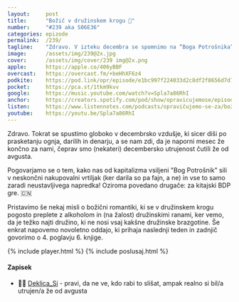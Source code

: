 ```yaml
---
layout: 	post
title:  	"Božič v družinskem krogu 🎄"
number: 	"#239 aka S06E36"
categories:	epizode
permalink:	/239/
tagline: 	"Zdravo. V izteku decembra se spomnimo na “Boga Potrošnika” in kitajski BDP, dotaknemo se družinskih ran, ki se ob praznikih pogosto prepletajo z alkoholom, ter napovemo prihajajočo novoletno oddajo."
image:		/assets/img/239@2x.jpg
cover:		/assets/img/cover/239 img@2x.png
apple:		https://apple.co/406yBBF
overcast:	https://overcast.fm/+beHhXF6z4
podkite:	https://pod.link/opr/episode/e1bc997f224033d2c8df2f8656d7d7b3
pocket:		https://pca.st/1tkm9kvv
google:		https://music.youtube.com/watch?v=Spla7a86RhI
anchor:		https://creators.spotify.com/pod/show/opravicujemose/episodes/Boi-v-druinskem-krogu-e2sl54j
listen:		https://www.listennotes.com/podcasts/opravičujemo-se-za/božič-v-družinskem-krogu--xP2BwUMfhg/embed/
youtube:	https://youtu.be/Spla7a86RhI
---
```


Zdravo. Tokrat se spustimo globoko v decembrsko vzdušje, ki sicer diši po prasketanju ognja, darilih in denarju, a se nam zdi, da je naporni mesec že končno za nami, čeprav smo (nekateri) decembersko utrujenost čutili že od avgusta. 

Pogovarjamo se o tem, kako nas od kapitalizma vsiljeni "Bog Potrošnik" sili v neskončni nakupovalni vrtiljak (ker darila so pa fajn, a ne) in vse to samo zaradi neustavljivega napredka! Oziroma povedano drugače: za kitajski BDP gre. 🇨🇳 

Pristavimo še nekaj misli o božični romantiki, ki se v družinskem krogu pogosto preplete z alkoholom in (na žalost) družinskimi ranami, ker vemo, da je težko najti družino, ki ne nosi vsaj kakšne družinske brazgotine. Še enkrat napovemo novoletno oddajo, ki prihaja naslednji teden in zadnjič govorimo o 4. poglavju 6. knjige. 

{% include player.html %}
{% include poslusaj.html %}

<!--break-->

#### Zapisek

- 🤷‍♀️ [Deklica_Si](https://www.instagram.com/p/DDWdHAHoFtp/) - pravi, da ne ve, kdo rabi to slišat, ampak realno si bil/a utrujen/a že od avgusta 